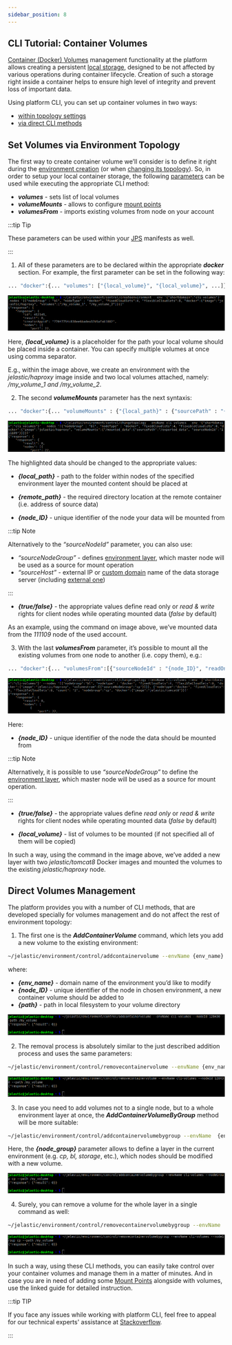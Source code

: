 ```yaml
---
sidebar_position: 8
---
```


## CLI Tutorial: Container Volumes

[Container (Docker) Volumes](https://cloudmydc.com/) management functionality at the platform allows creating a persistent [local storage](https://cloudmydc.com/), designed to be not affected by various operations during container lifecycle. Creation of such a storage right inside a container helps to ensure high level of integrity and prevent loss of important data.

Using platform CLI, you can set up container volumes in two ways:

- [within topology settings](https://cloudmydc.com/)
- [via direct CLI methods](https://cloudmydc.com/)

## Set Volumes via Environment Topology

The first way to create container volume we’ll consider is to define it right during the [environment creation](https://cloudmydc.com/) (or when [changing its topology](https://cloudmydc.com/)). So, in order to setup your local container storage, the following [parameters](https://cloudmydc.com/) can be used while executing the appropriate CLI method:

- **_volumes_** - sets list of local volumes
- **_volumeMounts_** - allows to configure [mount points](https://cloudmydc.com/)
- **_volumesFrom_** - imports existing volumes from node on your account

:::tip Tip

These parameters can be used within your [JPS](https://cloudmydc.com/) manifests as well.

:::

1. All of these parameters are to be declared within the appropriate **_docker_** section. For example, the first parameter can be set in the following way:

```bash
... "docker":{... "volumes": ["{local_volume}", "{local_volume}", ...]}
```

<div style={{
    display:'flex',
    justifyContent: 'center',
    margin: '0 0 1rem 0'
}}>

![Locale Dropdown](./img/ContainerVolumes/01-cli-volumes-parameter.png)

</div>

Here, **_{local_volume}_** is a placeholder for the path your local volume should be placed inside a container. You can specify multiple volumes at once using comma separator.

E.g., within the image above, we create an environment with the _jelastic/haproxy_ image inside and two local volumes attached, namely: _/my_volume_1 and /my_volume_2_.

2. The second **_volumeMounts_** parameter has the next syntaxis:

```bash
... "docker":{... "volumeMounts" : {"{local_path}" : {"sourcePath" : "{remote_path}", "sourceNodeId" : "{node_ID}", "readOnly" : {true/false}}, ...}}
```

<div style={{
    display:'flex',
    justifyContent: 'center',
    margin: '0 0 1rem 0'
}}>

![Locale Dropdown](./img/ContainerVolumes/02-cli-volumemounts-parameter.png)

</div>

The highlighted data should be changed to the appropriate values:

- **_{local_path}_** - path to the folder within nodes of the specified environment layer the mounted content should be placed at

- **_{remote_path}_** - the required directory location at the remote container (i.e. address of source data)

- **_{node_ID}_** - unique identifier of the node your data will be mounted from

:::tip Note

Alternatively to the _“sourceNodeId”_ parameter, you can also use:

- _“sourceNodeGroup”_ - defines [environment layer](https://cloudmydc.com/), which master node will be used as a source for mount operation
- _“sourceHost”_ - external IP or [custom domain](/docs/ApplicationSetting/Domain%20Name%20Management/Custom%20Domain%20Name) name of the data storage server (including [external one](https://cloudmydc.com/))

:::

- **_{true/false}_** - the appropriate values define read only or _read & write_ rights for client nodes while operating mounted data (_false_ by default)

As an example, using the command on image above, we’ve mounted data from the _111109_ node of the used account.

3. With the last **_volumesFrom_** parameter, it’s possible to mount all the existing volumes from one node to another (i.e. copy them), e.g.:

```bash
... "docker":{... "volumesFrom":[{"sourceNodeId" : "{node_ID}", "readOnly" : {true/false}, "volumes" : ["{local_volume}", "{local_volume}", ...]}]}
```

<div style={{
    display:'flex',
    justifyContent: 'center',
    margin: '0 0 1rem 0'
}}>

![Locale Dropdown](./img/ContainerVolumes/03-cli-volumesfrom-parameter.png)

</div>

Here:

- **_{node_ID}_** - unique identifier of the node the data should be mounted from

:::tip Note

Alternatively, it is possible to use _“sourceNodeGroup”_ to define the [environment layer](https://cloudmydc.com/), which master node will be used as a source for mount operation.

:::

- **_{true/false}_** - the appropriate values define _read only_ or _read & write_ rights for client nodes while operating mounted data (_false_ by default)

- **_{local_volume}_** - list of volumes to be mounted (if not specified all of them will be copied)

In such a way, using the command in the image above, we’ve added a new layer with two _jelastic/tomcat8_ Docker images and mounted the volumes to the existing _jelastic/haproxy_ node.

## Direct Volumes Management

The platform provides you with a number of CLI methods, that are developed specially for volumes management and do not affect the rest of environment topology:

1. The first one is the **_AddContainerVolume_** command, which lets you add a new volume to the existing environment:

```bash
~/jelastic/environment/control/addcontainervolume --envName {env_name} --nodeId {node_ID} --path {path}
```

where:

- **_{env_name}_** - domain name of the environment you’d like to modify
- **_{node_ID}_** - unique identifier of the node in chosen environment, a new container volume should be added to
- **_{path}_** - path in local filesystem to your volume directory

<div style={{
    display:'flex',
    justifyContent: 'center',
    margin: '0 0 1rem 0'
}}>

![Locale Dropdown](./img/ContainerVolumes/04-cli-addcontainervolume-command.png)

</div>

2. The removal process is absolutely similar to the just described addition process and uses the same parameters:

```bash
~/jelastic/environment/control/removecontainervolume --envName {env_name} --nodeId {node_ID} --path {path}
```

<div style={{
    display:'flex',
    justifyContent: 'center',
    margin: '0 0 1rem 0'
}}>

![Locale Dropdown](./img/ContainerVolumes/05-cli-removecontainervolume-command.png)

</div>

3. In case you need to add volumes not to a single node, but to a whole environment layer at once, the **_AddContainerVolumeByGroup_** method will be more suitable:

```bash
~/jelastic/environment/control/addcontainervolumebygroup --envName  {env_name} --nodeGroup  {node_group} --path  {path}
```

Here, the **_{node_group}_** parameter allows to define a layer in the current environment (e.g. _cp, bl, storage_, etc.), which nodes should be modified with a new volume.

<div style={{
    display:'flex',
    justifyContent: 'center',
    margin: '0 0 1rem 0'
}}>

![Locale Dropdown](./img/ContainerVolumes/06-cli-addcontainervolumebygroup-command.png)

</div>

4. Surely, you can remove a volume for the whole layer in a single command as well:

```bash
~/jelastic/environment/control/removecontainervolumebygroup --envName  {env_name} --nodeGroup  {node_group} --path  {path}
```

<div style={{
    display:'flex',
    justifyContent: 'center',
    margin: '0 0 1rem 0'
}}>

![Locale Dropdown](./img/ContainerVolumes/07-cli-removecontainervolumebygroup-command.png)

</div>

In such a way, using these CLI methods, you can easily take control over your container volumes and manage them in a matter of minutes. And in case you are in need of adding some [Mount Points](https://cloudmydc.com/) alongside with volumes, use the linked guide for detailed instruction.

:::tip TIP

If you face any issues while working with platform CLI, feel free to appeal for our technical experts' assistance at [Stackoverflow](https://stackoverflow.com/questions/tagged/jelastic).

:::
